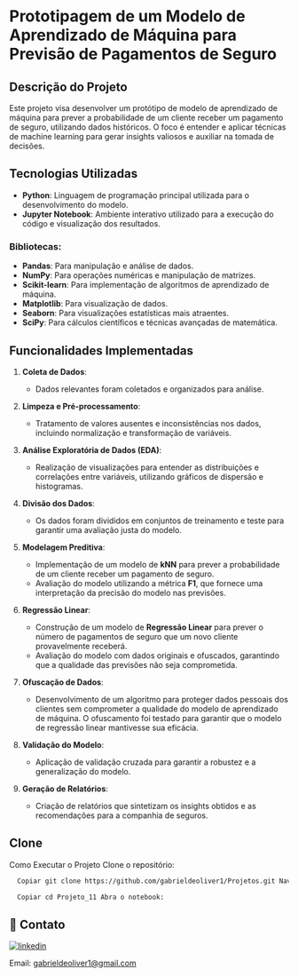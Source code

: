 # Prototipagem de um Modelo de Aprendizado de Máquina para Previsão de Pagamentos de Seguro

## Descrição do Projeto
Este projeto visa desenvolver um protótipo de modelo de aprendizado de máquina para prever a probabilidade de um cliente receber um pagamento de seguro, utilizando dados históricos. O foco é entender e aplicar técnicas de machine learning para gerar insights valiosos e auxiliar na tomada de decisões.

## Tecnologias Utilizadas
- **Python**: Linguagem de programação principal utilizada para o desenvolvimento do modelo.
- **Jupyter Notebook**: Ambiente interativo utilizado para a execução do código e visualização dos resultados.

### Bibliotecas:
- **Pandas**: Para manipulação e análise de dados.
- **NumPy**: Para operações numéricas e manipulação de matrizes.
- **Scikit-learn**: Para implementação de algoritmos de aprendizado de máquina.
- **Matplotlib**: Para visualização de dados.
- **Seaborn**: Para visualizações estatísticas mais atraentes.
- **SciPy**: Para cálculos científicos e técnicas avançadas de matemática.

## Funcionalidades Implementadas

1. **Coleta de Dados**:
   - Dados relevantes foram coletados e organizados para análise.

2. **Limpeza e Pré-processamento**:
   - Tratamento de valores ausentes e inconsistências nos dados, incluindo normalização e transformação de variáveis.

3. **Análise Exploratória de Dados (EDA)**:
   - Realização de visualizações para entender as distribuições e correlações entre variáveis, utilizando gráficos de dispersão e histogramas.

4. **Divisão dos Dados**:
   - Os dados foram divididos em conjuntos de treinamento e teste para garantir uma avaliação justa do modelo.

5. **Modelagem Preditiva**:
   - Implementação de um modelo de **kNN** para prever a probabilidade de um cliente receber um pagamento de seguro.
   - Avaliação do modelo utilizando a métrica **F1**, que fornece uma interpretação da precisão do modelo nas previsões.

6. **Regressão Linear**:
   - Construção de um modelo de **Regressão Linear** para prever o número de pagamentos de seguro que um novo cliente provavelmente receberá.
   - Avaliação do modelo com dados originais e ofuscados, garantindo que a qualidade das previsões não seja comprometida.

7. **Ofuscação de Dados**:
   - Desenvolvimento de um algoritmo para proteger dados pessoais dos clientes sem comprometer a qualidade do modelo de aprendizado de máquina. O ofuscamento foi testado para garantir que o modelo de regressão linear mantivesse sua eficácia.

8. **Validação do Modelo**:
   - Aplicação de validação cruzada para garantir a robustez e a generalização do modelo.

9. **Geração de Relatórios**:
   - Criação de relatórios que sintetizam os insights obtidos e as recomendações para a companhia de seguros.

## Clone

Como Executar o Projeto Clone o repositório:

```bash
  Copiar git clone https://github.com/gabrieldeoliver1/Projetos.git Navegue até o diretório do projeto:
```

```bash
  Copiar cd Projeto_11 Abra o notebook:
```





## 🔗 Contato

[![linkedin](https://img.shields.io/badge/linkedin-0A66C2?style=for-the-badge&logo=linkedin&logoColor=white)](https://www.linkedin.com/in/gabrieldeoliver1/)

Email: gabrieldeoliver1@gmail.com
